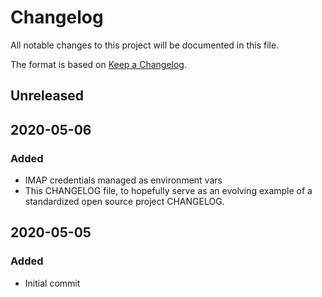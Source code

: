# Changelog

All notable changes to this project will be documented in this file.

The format is based on [Keep a Changelog](https://keepachangelog.com/en/1.0.0/).

## Unreleased

## 2020-05-06
### Added
- IMAP credentials managed as environment vars
- This CHANGELOG file, to hopefully serve as an evolving example of a standardized open source project CHANGELOG.

## 2020-05-05
### Added
- Initial commit
